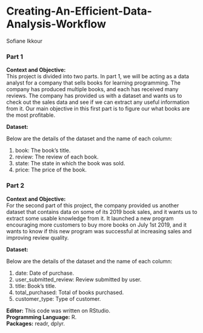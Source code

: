 # Creating-An-Efficient-Data-Analysis-Workflow
Sofiane Ikkour
### Part 1
**Context and Objective:**  
This project is divided into two parts. In part 1, we will be acting as a data analyst for a company that sells books for learning programming. The company has produced multiple books, and each has received many reviews. The company has provided us with a dataset and wants us to check out the sales data and see if we can extract any useful information from it. Our main objective in this first part is to figure our what books are the most profitable.

**Dataset:**

Below are the details of the dataset and the name of each column:

1. book: The book’s title.
2. review: The review of each book.
3. state: The state in which the book was sold.
4. price: The price of the book.

### Part 2
**Context and Objective:**  
For the second part of this project, the company provided us another dataset that contains data on some of its 2019 book sales, and it wants us to extract some usable knowledge from it. It launched a new program encouraging more customers to buy more books on July 1st 2019, and it wants to know if this new program was successful at increasing sales and improving review quality.

**Dataset:**

Below are the details of the dataset and the name of each column:

1. date: Date of purchase.
2. user_submitted_review: Review submitted by user.
3. title: Book’s title.
4. total_purchased: Total of books purchased.
5. customer_type: Type of customer.

**Editor:** This code was written on RStudio.  
**Programming Language:** R.  
**Packages:** readr, dplyr.  
